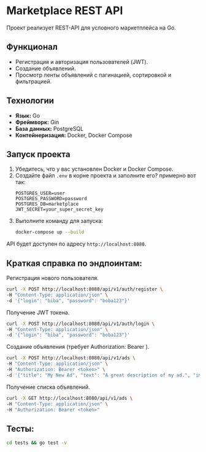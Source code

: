# Marketplace REST API

Проект реализует REST-API для условного маркетплейса на Go.

## Функционал

- Регистрация и авторизация пользователей (JWT).
- Создание объявлений.
- Просмотр ленты объявлений с пагинацией, сортировкой и фильтрацией.

## Технологии

- **Язык:** Go
- **Фреймворк:** Gin
- **База данных:** PostgreSQL
- **Контейнеризация:** Docker, Docker Compose

## Запуск проекта

1.  Убедитесь, что у вас установлен Docker и Docker Compose.
2.  Создайте файл `.env` в корне проекта и заполните его? примерно вот так:
    ```
    POSTGRES_USER=user
    POSTGRES_PASSWORD=password
    POSTGRES_DB=marketplace
    JWT_SECRET=your_super_secret_key
    ```
3.  Выполните команду для запуска:
    ```bash
    docker-compose up --build
    ```

API будет доступен по адресу `http://localhost:8080`.

## Краткая справка по эндпоинтам:

Регистрация нового пользователя.
```bash
curl -X POST http://localhost:8080/api/v1/auth/register \
-H "Content-Type: application/json" \
-d '{"login": "biba", "password": "boba123"}'
```

Получение JWT токена.
```bash
curl -X POST http://localhost:8080/api/v1/auth/login \
-H "Content-Type: application/json" \
-d '{"login": "biba", "password": "boba123"}'
```

Создание объявления (требует Authorization: Bearer <token>).
```bash
curl -X POST http://localhost:8080/api/v1/ads \
-H "Content-Type: application/json" \
-H "Authorization: Bearer <token>" \
-d '{"title": "My New Ad", "text": "A great description of my ad.", "image_url": "http://example.com/image.jpg", "price": 150.50}'
```

Получение списка объявлений.
```bash
curl -X GET http://localhost:8080/api/v1/ads \
-H "Content-Type: application/json" \
-H "Authorization: Bearer <token>"
```

## Тесты:
```bash
cd tests && go test -v 
```
